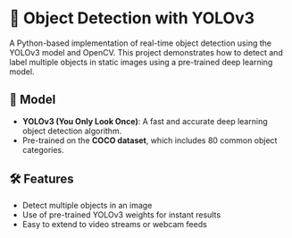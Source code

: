# 🎯 Object Detection with YOLOv3

A Python-based implementation of real-time object detection using the YOLOv3 model and OpenCV. This project demonstrates how to detect and label multiple objects in static images using a pre-trained deep learning model.

## 🧠 Model

- **YOLOv3 (You Only Look Once)**: A fast and accurate deep learning object detection algorithm.
- Pre-trained on the **COCO dataset**, which includes 80 common object categories.

## 🛠️ Features

- Detect multiple objects in an image
- Use of pre-trained YOLOv3 weights for instant results
- Easy to extend to video streams or webcam feeds



